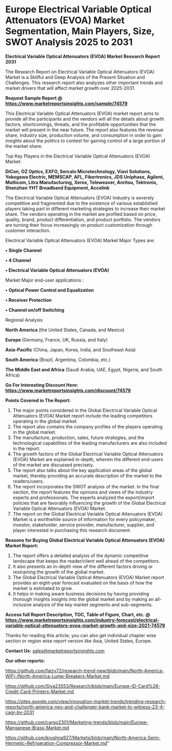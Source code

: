 # Europe Electrical Variable Optical Attenuators (EVOA) Market Segmentation, Main Players, Size, SWOT Analysis 2025 to 2031

<strong>Electrical Variable Optical Attenuators (EVOA) Market Research Report 2031</strong>

The Research Report on Electrical Variable Optical Attenuators (EVOA) Market is a Skillful and Deep Analysis of the Present Situation and Challenges. This research report also analyzes other important trends and market drivers that will affect market growth over 2025-2031.

<strong>Request Sample Report @ <a href=https://www.marketreportsinsights.com/sample/74579>https://www.marketreportsinsights.com/sample/74579</a></strong>

This Electrical Variable Optical Attenuators (EVOA) market report aims to provide all the participants and the vendors will all the details about growth factors, shortcomings, threats, and the profitable opportunities that the market will present in the near future. The report also features the revenue share, industry size, production volume, and consumption in order to gain insights about the politics to contest for gaining control of a large portion of the market share.

Top Key Players in the Electrical Variable Optical Attenuators (EVOA) Market:

<strong>DiCon, OZ Optics, EXFO, Sercalo Microtechnology, Viavi Solutions, Yokogawa Electric, MEMSCAP, AFL, Fibertronics, JDS Uniphase, Agilent, Multicom, Litra Manufacturing, Xerox, Teleweaver, Anritsu, Tektronix, Shenzhen YHT Broadband Equipment, Accelink</strong>

The Electrical Variable Optical Attenuators (EVOA) Industry is severely competitive and fragmented due to the existence of various established players taking part in different marketing strategies to increase their market share. The vendors operating in the market are profiled based on price, quality, brand, product differentiation, and product portfolio. The vendors are turning their focus increasingly on product customization through customer interaction.

Electrical Variable Optical Attenuators (EVOA) Market Major Types are:

<strong>• Single Channel

• 4 Channel

• Electrical Variable Optical Attenuators (EVOA)</strong>

Market Major end-user applications :

<strong>• Optical Power Control and Equalization

• Receiver Protection

• Channel on/off Switching</strong>

Regional Analysis

</u><strong><b>North America</b></strong> (the United States, Canada, and Mexico)

<strong><b>Europe </b></strong>(Germany, France, UK, Russia, and Italy)

<strong><b>Asia-Pacific</b></strong> (China, Japan, Korea, India, and Southeast Asia)

<strong><b>South America</b></strong> (Brazil, Argentina, Colombia, etc.)

<strong><b>The Middle East and Africa</b></strong> (Saudi Arabia, UAE, Egypt, Nigeria, and South Africa)

<strong>Go For Interesting Discount Here: <a href=https://www.marketreportsinsights.com/discount/74579>https://www.marketreportsinsights.com/discount/74579</a></strong>

<strong>Points Covered in The Report:</strong>
<ol>
  <li>The major points considered in the Global Electrical Variable Optical Attenuators (EVOA) Market report include the leading competitors operating in the global market.</li>
  <li>The report also contains the company profiles of the players operating in the global market.</li>
  <li>The manufacture, production, sales, future strategies, and the technological capabilities of the leading manufacturers are also included in the report.</li>
  <li>The growth factors of the Global Electrical Variable Optical Attenuators (EVOA) Market are explained in-depth, wherein the different end-users of the market are discussed precisely.</li>
  <li>The report also talks about the key application areas of the global market, thereby providing an accurate description of the market to the readers/users.</li>
  <li>The report incorporates the SWOT analysis of the market. In the final section, the report features the opinions and views of the industry experts and professionals. The experts analyzed the export/import policies that are favorably influencing the growth of the Global Electrical Variable Optical Attenuators (EVOA) Market.</li>
  <li>The report on the Global Electrical Variable Optical Attenuators (EVOA) Market is a worthwhile source of information for every policymaker, investor, stakeholder, service provider, manufacturer, supplier, and player interested in purchasing this research document.</li>
</ol>
<strong>Reasons for Buying Global Electrical Variable Optical Attenuators (EVOA) Market Report:</strong>

<ol>
  <li>The report offers a detailed analysis of the dynamic competitive landscape that keeps the reader/client well ahead of the competitors.</li>
  <li>It also presents an in-depth view of the different factors driving or restraining the growth of the global market.</li>
  <li>The Global Electrical Variable Optical Attenuators (EVOA) Market report provides an eight-year forecast evaluated on the basis of how the market is estimated to grow.</li>
  <li>It helps in making aware business decisions by having providing thorough insights insights into the global market and by making an all-inclusive analysis of the key market segments and sub-segments.</li>
</ol>
<strong>Access full Report Description, TOC, Table of Figure, Chart, etc. @ <a href=https://www.marketreportsinsights.com/industry-forecast/electrical-variable-optical-attenuators-evoa-market-growth-and-size-2021-74579>https://www.marketreportsinsights.com/industry-forecast/electrical-variable-optical-attenuators-evoa-market-growth-and-size-2021-74579</a></strong>


Thanks for reading this article; you can also get individual chapter wise section or region wise report version like Asia, United States, Europe.

<strong>Contact Us:</strong>
sales@marketreportsinsights.com

<strong>Our other reports:</strong>

<a href=https://github.com/faizy72/research-trend-new/blob/main/North-America-WiFi-/North-America-Lump-Breakers-Market.md>https://github.com/faizy72/research-trend-new/blob/main/North-America-WiFi-/North-America-Lump-Breakers-Market.md</a>

<a href=https://github.com/Siya23553/Research/blob/main/Europe-ID-Card%26-Credit-Card-Printers-Market.md>https://github.com/Siya23553/Research/blob/main/Europe-ID-Card%26-Credit-Card-Printers-Market.md</a>

<a href=https://sites.google.com/view/innovation-market-trends/trending-research-reports/north-america-neo-and-challenger-bank-market-to-witness-23-4-cagr-by-2031>https://sites.google.com/view/innovation-market-trends/trending-research-reports/north-america-neo-and-challenger-bank-market-to-witness-23-4-cagr-by-2031</a>

<a href=https://github.com/cargo2301/Marketing-trends/blob/main/Europe-Manganese-Brass-Market.md>https://github.com/cargo2301/Marketing-trends/blob/main/Europe-Manganese-Brass-Market.md</a>

<a href=https://github.com/krushna927/Markets/blob/main/North-America-Semi-Hermetic-Refrigeration-Compressor-Market.md>https://github.com/krushna927/Markets/blob/main/North-America-Semi-Hermetic-Refrigeration-Compressor-Market.md</a>"
